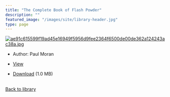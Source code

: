 ```yaml
---
title: "The Complete Book of Flash Powder"
description: ""
featured_image: "/images/site/library-header.jpg"
type: page
---
```


<a href="https://drive.google.com/uc?export=view&id=1V-u_xJpztiiFt2LxcK54xQGCDziOtu5t" target="_blank">![ae91c615599f19ad45e16949f5956d9fee2364f6500de00de362a124243ac38a.jpg](/images/library/ae91c615599f19ad45e16949f5956d9fee2364f6500de00de362a124243ac38a.jpg)</a>
* Author: Paul Moran
* <a href="https://drive.google.com/uc?export=view&id=1V-u_xJpztiiFt2LxcK54xQGCDziOtu5t" target="_blank">View</a>

* [Download](https://drive.google.com/uc?export=download&id=1V-u_xJpztiiFt2LxcK54xQGCDziOtu5t) (1.0 MB)

<br />[Back to library](/library/)
